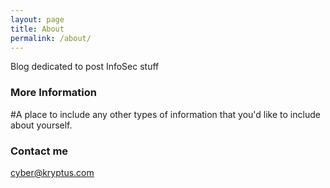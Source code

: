```yaml
---
layout: page
title: About
permalink: /about/
---
```


Blog dedicated to post InfoSec stuff

### More Information

#A place to include any other types of information that you'd like to include about yourself. 

### Contact me

[cyber@kryptus.com](mailto:cyber@kryptus.com)
